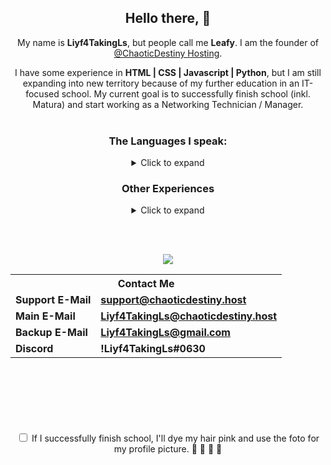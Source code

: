 <div align=center>
  <b><h2> Hello there</b>, 👋</h2>

My name is <b>Liyf4TakingLs</b>, but people call me <b>Leafy</b>. 
I am the founder of [@ChaoticDestiny Hosting](https://chaoticdestiny.host/).

I have some experience in <b>HTML | CSS | Javascript | Python</b>, but I am still expanding into new territory because of my further education in an IT-focused school. 
My current goal is to successfully finish school (inkl. Matura) and start working as a Networking Technician / Manager.
<br><br>

<b><h3>The Languages I speak:</h3></b>
<details><summary>Click to expand</summary>
<p>
  
    - German (*Learning)
    - English (Passed)
    - Croatian (Passed)
</p>
</details>


<b><h3>Other Experiences</h3></b>
<details><summary>Click to expand</summary>
<p>
  
    - Excel (Passed)
    - Word (Passed)
    - Access (Passed)
    - MySQL (*Learning)
    - PhP (*Learning)
    - Adobe Photoshop (*Learning)
    - Adobe Illustrator (*Learning)
    - Adobe InDesign (*Learning)
    - Adobe PremierePro (*Learning)
    - Adobe AfterEffects (*Learning)
</p>
</details>

<br><br>

<img class="center" src="https://readme-github-stats.now.sh/api?username=Liyf4TakingLs&theme=dark&show_icons=false&include_all_commits=true&count_private=true"><br>
  
<center><table>
<tr><th colspan="2"><b>Contact Me</b></th></tr>
<tr><td><b>Support E-Mail</b></td><td><b><a href="mailto:support@chaoticdestiny.host">support@chaoticdestiny.host</a></b></td></tr>
<tr><td><b>Main E-Mail</b></td><td><b><a href="mailto:Liyf4TakingLs@chaoticdestiny.host">Liyf4TakingLs@chaoticdestiny.host</a></b></td></tr>
<tr><td><b>Backup E-Mail</b></td><td><b><a href="mailto:Liyf4TakingLs@gmail.com">Liyf4TakingLs@gmail.com</a></b></td></tr>
<tr><td><b>Discord</b></td><td><b>!Liyf4TakingLs#0630</b></td></tr>
</table></center>
<br><br><br><br><br><br>

<input type="checkbox" id="finish" name="finish">
<label for="finish">If I successfully finish school, I'll dye my hair pink and use the foto for my profile picture. 🤞 🤞 🤞 🤞 </label>
</div>
